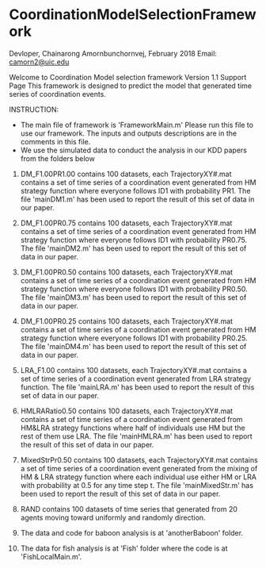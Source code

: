 # CoordinationModelSelectionFramework
Devloper, Chainarong Amornbunchornvej, February 2018
Email: camorn2@uic.edu

Welcome to Coordination Model selection framework Version 1.1 Support Page
This framework is designed to predict the model that generated time series of coordination events.

INSTRUCTION:
- The main file of framework is 'FrameworkMain.m' Please run this file to use our framework. The inputs and outputs descriptions are in the comments in this file.
- We use the simulated data to conduct the analysis in our KDD papers from the folders below
1. DM_F1.00PR1.00 contains 100 datasets, each TrajectoryXY#.mat contains a set of time series of a coordination event generated from HM strategy function where everyone follows ID1 with probability PR1. The file 'mainDM1.m' has been used to report the result of this set of data in our paper.

2. DM_F1.00PR0.75 contains 100 datasets, each TrajectoryXY#.mat contains a set of time series of a coordination event generated from HM strategy function where everyone follows ID1 with probability PR0.75. The file 'mainDM2.m' has been used to report the result of this set of data in our paper.

3. DM_F1.00PR0.50 contains 100 datasets, each TrajectoryXY#.mat contains a set of time series of a coordination event generated from HM strategy function where everyone follows ID1 with probability PR0.50. The file 'mainDM3.m' has been used to report the result of this set of data in our paper.

4. DM_F1.00PR0.25 contains 100 datasets, each TrajectoryXY#.mat contains a set of time series of a coordination event generated from HM strategy function where everyone follows ID1 with probability PR0.25. The file 'mainDM4.m' has been used to report the result of this set of data in our paper.

5. LRA_F1.00 contains 100 datasets, each TrajectoryXY#.mat contains a set of time series of a coordination event generated from LRA strategy function. The file 'mainLRA.m' has been used to report the result of this set of data in our paper. 

6. HMLRARatio0.50 contains 100 datasets, each TrajectoryXY#.mat contains a set of time series of a coordination event generated from HM&LRA strategy functions where half of individuals use HM but the rest of them use LRA. The file 'mainHMLRA.m' has been used to report the result of this set of data in our paper.

7. MixedStrPr0.50 contains 100 datasets, each TrajectoryXY#.mat contains a set of time series of a coordination event generated from the mixing of HM & LRA strategy function where each individual use either HM or LRA with probability at 0.5 for any time step t. The file 'mainMixedStr.m' has been used to report the result of this set of data in our paper.

8. RAND contains 100 datasets of time series that generated from 20 agents moving toward uniformly and randomly direction.

9. The data and code for baboon analysis is at 'anotherBaboon' folder.

10. The data for fish analysis is at 'Fish' folder where the code is at 'FishLocalMain.m'.
